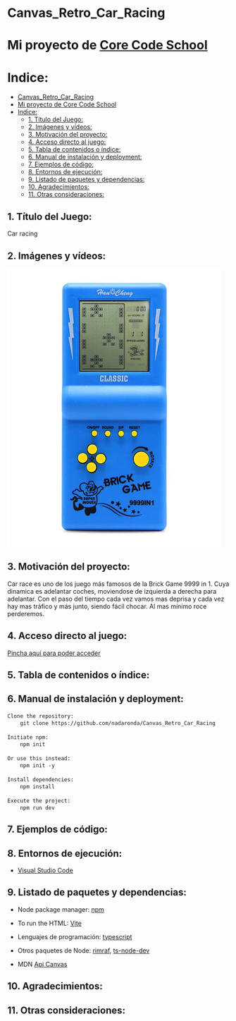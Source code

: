 # Canvas_Retro_Car_Racing
# Mi proyecto de [Core Code School](https://www.corecode.school/)
# Indice:
- [Canvas\_Retro\_Car\_Racing](#canvas_retro_car_racing)
- [Mi proyecto de Core Code School](#mi-proyecto-de-core-code-school)
- [Indice:](#indice)
  - [1. Título del Juego:](#1-título-del-juego)
  - [2. Imágenes y vídeos:](#2-imágenes-y-vídeos)
  - [3. Motivación del proyecto:](#3-motivación-del-proyecto)
  - [4. Acceso directo al juego:](#4-acceso-directo-al-juego)
  - [5. Tabla de contenidos o índice:](#5-tabla-de-contenidos-o-índice)
  - [6. Manual de instalación y deployment:](#6-manual-de-instalación-y-deployment)
  - [7. Ejemplos de código:](#7-ejemplos-de-código)
  - [8. Entornos de ejecución:](#8-entornos-de-ejecución)
  - [9. Listado de paquetes y dependencias:](#9-listado-de-paquetes-y-dependencias)
  - [10. Agradecimientos:](#10-agradecimientos)
  - [11. Otras consideraciones:](#11-otras-consideraciones)


## 1. Título del Juego:
Car racing

## 2. Imágenes y vídeos:
![Brick game 9999 in 1 ](./img/Brick_Game_Car.jpg)
## 3. Motivación del proyecto:

Car race es uno de los juego más famosos de la Brick Game 9999 in 1. Cuya dinamica es adelantar coches, moviendose de izquierda a derecha para adelantar. Con el paso del tiempo cada vez vamos mas deprisa y cada vez hay mas tráfico y más junto, siendo fácil chocar. Al mas mínimo roce perderemos.

## 4. Acceso directo al juego:
[Pincha aquí para poder acceder]()

## 5. Tabla de contenidos o índice:

## 6. Manual de instalación y deployment:
```
Clone the repository:
    git clone https://github.com/nadaronda/Canvas_Retro_Car_Racing

Initiate npm:
    npm init

Or use this instead:
    npm init -y

Install dependencies:
    npm install

Execute the project:
    npm run dev

``` 
## 7. Ejemplos de código:


## 8. Entornos de ejecución:
* [Visual Studio Code](https://code.visualstudio.com/Download)
  
## 9. Listado de paquetes y dependencias:
* Node package manager: [npm](https://www.npmjs.com/)
* To run the HTML: [Vite](https://vitejs.dev/)

*  Lenguajes de programación: [typescript](https://www.npmjs.com/package/typescript)
*  Otros paquetes de Node: [rimraf](https://www.npmjs.com/package/rimraf), [ts-node-dev](https://www.npmjs.com/package/ts-node-dev)
* MDN [Api Canvas](https://developer.mozilla.org/es/docs/Web/API/Canvas_API)


## 10. Agradecimientos:

## 11. Otras consideraciones:
